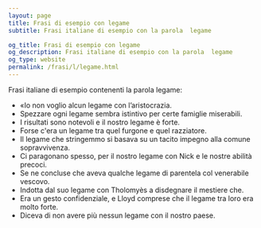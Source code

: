 ```yaml
---
layout: page
title: Frasi di esempio con legame 
subtitle: Frasi italiane di esempio con la parola  legame

og_title: Frasi di esempio con legame 
og_description: Frasi italiane di esempio con la parola  legame
og_type: website
permalink: /frasi/l/legame.html
---
```


Frasi italiane di esempio contenenti la parola legame:


- «Io non voglio alcun legame con l’aristocrazia.
- Spezzare ogni legame sembra istintivo per certe famiglie miserabili.
- I risultati sono notevoli e il nostro legame è forte.
- Forse c'era un legame tra quel furgone e quel razziatore.
- Il legame che stringemmo si basava su un tacito impegno alla comune sopravvivenza.
- Ci paragonano spesso, per il nostro legame con Nick e le nostre abilità precoci.
- Se ne concluse che aveva qualche legame di parentela col venerabile vescovo.
- Indotta dal suo legame con Tholomyès a disdegnare il mestiere che.
- Era un gesto confidenziale, e Lloyd comprese che il legame tra loro era molto forte.
- Diceva di non avere più nessun legame con il nostro paese.
